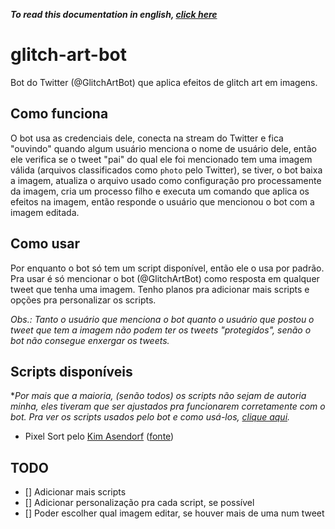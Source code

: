 ***To read this documentation in english, [click here](./README-en-us.md)***

# glitch-art-bot

Bot do Twitter (@GlitchArtBot) que aplica efeitos de glitch art em imagens.

## Como funciona

O bot usa as credenciais dele, conecta na stream do Twitter e fica "ouvindo" quando algum usuário menciona o nome de usuário dele, então ele verifica se o tweet "pai" do qual ele foi mencionado tem uma imagem válida (arquivos classificados como `photo` pelo Twitter), se tiver, o bot baixa a imagem, atualiza o arquivo usado como configuração pro processamente da imagem, cria um processo filho e executa um comando que aplica os efeitos na imagem, então responde o usuário que mencionou o bot com a imagem editada.

## Como usar

Por enquanto o bot só tem um script disponível, então ele o usa por padrão. Pra usar é só mencionar o bot (@GlitchArtBot) como resposta em qualquer tweet que tenha uma imagem. Tenho planos pra adicionar mais scripts e opções pra personalizar os scripts.

*Obs.: Tanto o usuário que menciona o bot quanto o usuário que postou o tweet que tem a imagem não podem ter os tweets "protegidos", senão o bot não consegue enxergar os tweets.*

## Scripts disponíveis

**Por mais que a maioria, (senão todos) os scripts não sejam de autoria minha, eles tiveram que ser ajustados pra funcionarem corretamente com o bot. Pra ver os scripts usados pelo bot e como usá-los, [clique aqui]().*

- Pixel Sort pelo [Kim Asendorf](https://github.com/kimasendorf) ([fonte](https://github.com/kimasendorf/ASDFPixelSort/blob/master/ASDFPixelSort.pde))

## TODO

- [] Adicionar mais scripts
- [] Adicionar personalização pra cada script, se possível
- [] Poder escolher qual imagem editar, se houver mais de uma num tweet